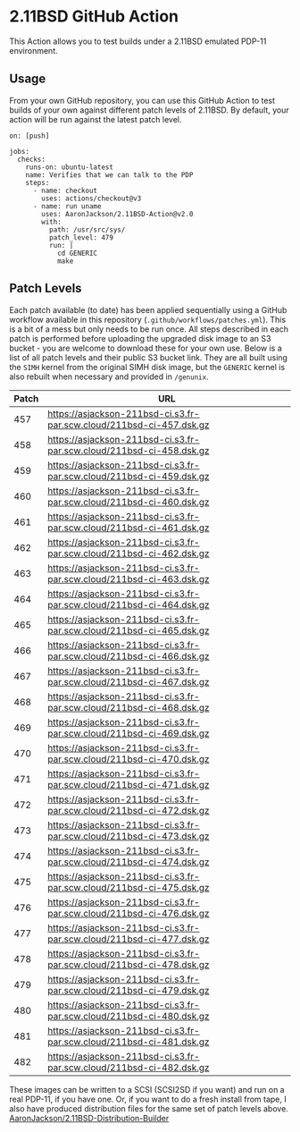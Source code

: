 # 2.11BSD GitHub Action

This Action allows you to test builds under a 2.11BSD emulated PDP-11
environment.

## Usage

From your own GitHub repository, you can use this GitHub Action to
test builds of your own against different patch levels of 2.11BSD. By
default, your action will be run against the latest patch level.

```
on: [push]

jobs:
  checks:
    runs-on: ubuntu-latest
    name: Verifies that we can talk to the PDP
    steps:
      - name: checkout
        uses: actions/checkout@v3
      - name: run uname
        uses: AaronJackson/2.11BSD-Action@v2.0
        with:
          path: /usr/src/sys/
          patch_level: 479
          run: |
            cd GENERIC
            make

```

## Patch Levels

Each patch available (to date) has been applied sequentially using a
GitHub workflow available in this repository
(`.github/workflows/patches.yml`). This is a bit of a mess but only
needs to be run once. All steps described in each patch is performed
before uploading the upgraded disk image to an S3 bucket - you are
welcome to download these for your own use. Below is a list of all
patch levels and their public S3 bucket link. They are all built using
the `SIMH` kernel from the original SIMH disk image, but the `GENERIC`
kernel is also rebuilt when necessary and provided in `/genunix`.

| Patch | URL                                                                          |
| ---   | ---                                                                          |
| 457   | https://asjackson-211bsd-ci.s3.fr-par.scw.cloud/211bsd-ci-457.dsk.gz |
| 458   | https://asjackson-211bsd-ci.s3.fr-par.scw.cloud/211bsd-ci-458.dsk.gz |
| 459   | https://asjackson-211bsd-ci.s3.fr-par.scw.cloud/211bsd-ci-459.dsk.gz |
| 460   | https://asjackson-211bsd-ci.s3.fr-par.scw.cloud/211bsd-ci-460.dsk.gz |
| 461   | https://asjackson-211bsd-ci.s3.fr-par.scw.cloud/211bsd-ci-461.dsk.gz |
| 462   | https://asjackson-211bsd-ci.s3.fr-par.scw.cloud/211bsd-ci-462.dsk.gz |
| 463   | https://asjackson-211bsd-ci.s3.fr-par.scw.cloud/211bsd-ci-463.dsk.gz |
| 464   | https://asjackson-211bsd-ci.s3.fr-par.scw.cloud/211bsd-ci-464.dsk.gz |
| 465   | https://asjackson-211bsd-ci.s3.fr-par.scw.cloud/211bsd-ci-465.dsk.gz |
| 466   | https://asjackson-211bsd-ci.s3.fr-par.scw.cloud/211bsd-ci-466.dsk.gz |
| 467   | https://asjackson-211bsd-ci.s3.fr-par.scw.cloud/211bsd-ci-467.dsk.gz |
| 468   | https://asjackson-211bsd-ci.s3.fr-par.scw.cloud/211bsd-ci-468.dsk.gz |
| 469   | https://asjackson-211bsd-ci.s3.fr-par.scw.cloud/211bsd-ci-469.dsk.gz |
| 470   | https://asjackson-211bsd-ci.s3.fr-par.scw.cloud/211bsd-ci-470.dsk.gz |
| 471   | https://asjackson-211bsd-ci.s3.fr-par.scw.cloud/211bsd-ci-471.dsk.gz |
| 472   | https://asjackson-211bsd-ci.s3.fr-par.scw.cloud/211bsd-ci-472.dsk.gz |
| 473   | https://asjackson-211bsd-ci.s3.fr-par.scw.cloud/211bsd-ci-473.dsk.gz |
| 474   | https://asjackson-211bsd-ci.s3.fr-par.scw.cloud/211bsd-ci-474.dsk.gz |
| 475   | https://asjackson-211bsd-ci.s3.fr-par.scw.cloud/211bsd-ci-475.dsk.gz |
| 476   | https://asjackson-211bsd-ci.s3.fr-par.scw.cloud/211bsd-ci-476.dsk.gz |
| 477   | https://asjackson-211bsd-ci.s3.fr-par.scw.cloud/211bsd-ci-477.dsk.gz |
| 478   | https://asjackson-211bsd-ci.s3.fr-par.scw.cloud/211bsd-ci-478.dsk.gz |
| 479   | https://asjackson-211bsd-ci.s3.fr-par.scw.cloud/211bsd-ci-479.dsk.gz |
| 480   | https://asjackson-211bsd-ci.s3.fr-par.scw.cloud/211bsd-ci-480.dsk.gz |
| 481   | https://asjackson-211bsd-ci.s3.fr-par.scw.cloud/211bsd-ci-481.dsk.gz |
| 482   | https://asjackson-211bsd-ci.s3.fr-par.scw.cloud/211bsd-ci-482.dsk.gz |

These images can be written to a SCSI (SCSI2SD if you want) and run on
a real PDP-11, if you have one. Or, if you want to do a fresh install from tape, I
also have produced distribution files for the same set of patch levels above. 
[AaronJackson/2.11BSD-Distribution-Builder](https://github.com/AaronJackson/2.11BSD-Distribution-Builder)
